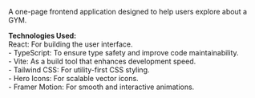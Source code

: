 A one-page frontend application designed to help users explore about a GYM. 

**Technologies Used:**<br/>
React: For building the user interface.<br/>
     - TypeScript: To ensure type safety and improve code maintainability.<br/>
     - Vite: As a build tool that enhances development speed.<br/>
     - Tailwind CSS: For utility-first CSS styling.<br/>
     - Hero Icons: For scalable vector icons.<br/>
     - Framer Motion: For smooth and interactive animations.<br/>
